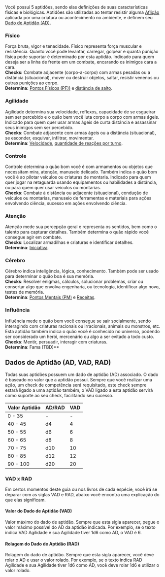 Você possui 5 aptidões, sendo elas definições de suas características físicas e biológicas. Aptidões são utilizadas ao tentar resistir alguma [Aflição](../rules/play/afflictions.md) aplicada por uma criatura ou acontecimento no ambiente, e definem seu [Dado de Aptidão (AD)](#dados-de-aptidão-ad-vad-rad).

### Físico

Força bruta, vigor e tenacidade. Físico representa força muscular e resistência. Quanto você pode levantar, carregar, golpear e quanta punição física pode suportar é determinado por esta aptidão. Indicado para quem deseja ser a linha de frente em um combate, encarando os inimigos cara a cara.  
**Checks:** Combate adjacente (corpo-a-corpo) com armas pesadas ou a distância (situacional), mover ou destruir objetos, saltar, resistir venenos ou outras punições ao corpo.  
**Determina:** [Pontos Físicos (PF))](./resilience.md#pontos-físicos-pf) e [distância de salto](../rules/play/actions.md#mover).

### Agilidade

Agilidade determina sua velocidade, reflexos, capacidade de se esgueirar sem ser percebido e o quão bem você luta corpo a corpo com armas ágeis. Indicado para quem quer usar armas ágeis de curta distância e assassinar seus inimigos sem ser percebido.  
**Checks**: Combate adjacente com armas ágeis ou a distância (situacional), se esconder, esquivar, infiltrar, movimentar.  
**Determina**: [Velocidade](./quickness.md#movimento), [quantidade de reações por turno](./quickness.md#reações).

### Controle

Controle determina o quão bom você é com armamentos ou objetos que necessitam mira, atenção, manuseio delicado. Também indica o quão bom você é ao pilotar veículos ou criaturas de montaria.
Indicado para quem quer jogar na retaguarda usando equipamentos ou habilidades a distância, ou para quem quer usar veículos ou montarias.  
**Checks**: Combate à distância ou adjacente (situacional), condução de veículos ou montarias, manuseio de ferramentas e materiais para ações envolvendo ciência, sucesso em ações envolvendo ciência.

### Atenção

Atenção mede sua percepção geral e representa os sentidos, bem como o talento para capturar detalhes. Também determina o quão rápido você consegue agir em combate.  
**Checks**: Localizar armadilhas e criaturas e identificar detalhes.  
**Determina**: [Iniciativa](./quickness.md#iniciativa).

### Cérebro

Cérebro indica inteligência, lógica, conhecimento. Também pode ser usado para determinar o quão boa é sua memória.  
**Checks**: Resolver enigmas, cálculos, solucionar problemas, criar ou consertar algo que envolva engenharia, ou tecnologia, identificar algo novo, testes de memória.  
**Determina**: [Pontos Mentais (PM)](./resilience.md#pontos-mentais-pm) e [Receitas](./scienceKnowledge.md#receitas).

### Influência

Influência mede o quão bem você consegue se sair socialmente, sendo interagindo com criaturas racionais ou irracionais, animais ou monstros, etc. Esta aptidão também indica o quão você é conhecido no universo, podendo ser considerado um herói, mercenário ou algo a ser evitado a todo custo.  
**Checks**: Mentir, persuadir, interagir com criaturas.  
**Determina**: Fama (TBD)\*\*

## Dados de Aptidão (AD, VAD, RAD)

Todas suas aptidões possuem um dado de aptidão (AD) associado. O dado é baseado no valor que a aptidão possui. Sempre que você realizar uma ação, um check de competência será requisitado, este check sempre estará ligado a uma aptidão também, o VAD ligado a esta aptidão servirá como suporte ao seu check, facilitando seu sucesso.

| Valor Aptidão | AD/RAD | VAD |
| ------------- | ------ | --- |
| 0 - 35        | -      | -   |
| 40 - 45       | d4     | 4   |
| 50 - 55       | d6     | 6   |
| 60 - 65       | d8     | 8   |
| 70 - 75       | d10    | 10  |
| 80 - 85       | d12    | 12  |
| 90 - 100      | d20    | 20  |

### VAD x RAD

Em certos momentos deste guia ou nos livros de cada espécie, você irá se deparar com as siglas VAD e RAD, abaixo você encontra uma explicação do que elas significam.

#### Valor do Dado de Aptidão (VAD)

Valor máximo do dado de aptidão. Sempre que esta sigla aparecer, pegue o valor máximo possível do AD da aptidão indicada. Por exemplo, se o texto indica VAD Agilidade e sua Agilidade tiver 1d6 como AD, o VAD é 6.

#### Rolagem do Dado de Aptidão (RAD)

Rolagem do dado de aptidão. Sempre que esta sigla aparecer, você deve rolar o AD e usar o valor rolado. Por exemplo, se o texto indica RAD Agilidade e sua Agilidade tiver 1d6 como AD, você deve rolar 1d6 e utilizar o valor rolado.
